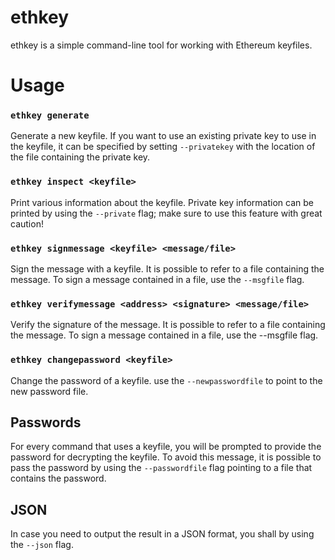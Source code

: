 # ethkey

ethkey is a simple command-line tool for working with Ethereum keyfiles.

# Usage

### `ethkey generate`

Generate a new keyfile.
If you want to use an existing private key to use in the keyfile, it can be
specified by setting `--privatekey` with the location of the file containing the
private key.

### `ethkey inspect <keyfile>`

Print various information about the keyfile.
Private key information can be printed by using the `--private` flag;
make sure to use this feature with great caution!

### `ethkey signmessage <keyfile> <message/file>`

Sign the message with a keyfile.
It is possible to refer to a file containing the message.
To sign a message contained in a file, use the `--msgfile` flag.

### `ethkey verifymessage <address> <signature> <message/file>`

Verify the signature of the message.
It is possible to refer to a file containing the message.
To sign a message contained in a file, use the --msgfile flag.

### `ethkey changepassword <keyfile>`

Change the password of a keyfile.
use the `--newpasswordfile` to point to the new password file.

## Passwords

For every command that uses a keyfile, you will be prompted to provide the
password for decrypting the keyfile. To avoid this message, it is possible
to pass the password by using the `--passwordfile` flag pointing to a file that
contains the password.

## JSON

In case you need to output the result in a JSON format, you shall by using the `--json` flag.
